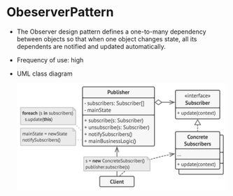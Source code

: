 # ObeserverPattern

- The Observer design pattern defines a one-to-many dependency between objects so that when one object changes state, all its dependents are notified and updated automatically.

- Frequency of use: high

- UML class diagram

    ![UML class diagram](/.assets/observerPattern.png "Observer Pattern")
